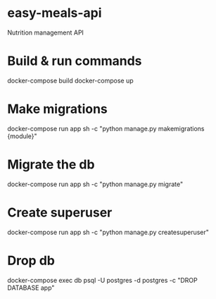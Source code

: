 # easy-meals-api

Nutrition management API

# Build & run commands

docker-compose build
docker-compose up

# Make migrations

docker-compose run app sh -c "python manage.py makemigrations {module}"

# Migrate the db

docker-compose run app sh -c "python manage.py migrate"

# Create superuser

docker-compose run app sh -c "python manage.py createsuperuser"

# Drop db

docker-compose exec db psql -U postgres -d postgres -c "DROP DATABASE app"
